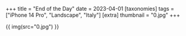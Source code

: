 +++
title = "End of the Day"
date = 2023-04-01
[taxonomies]
tags = ["iPhone 14 Pro", "Landscape", "Italy"]
[extra]
thumbnail = "0.jpg"
+++

{{ img(src="0.jpg") }}
